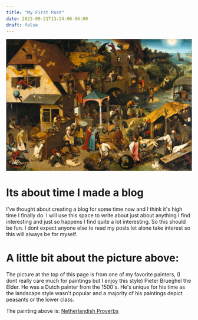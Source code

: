 ```yaml
---
title: "My First Post"
date: 2022-09-21T13:24:06-06:00
draft: false
---
```

![Image alt](/test-post-1.png)

# Its about time I made a blog 

I've thought about creating a blog for some time now and I think it's high time I finally do. I will use this space to write about just about anything I find interesting and just so happens I find quite a lot interesting. So this should be fun. I dont expect anyone else to read my posts let alone take interest so this will always be for myself.

# A little bit about the picture above:

The picture at the top of this page is from one of my favorite painters, (I dont really care much for paintings but I enjoy this style) Pieter Brueghel the Elder. He was a Dutch painter from the 1500's. He's unique for his time as the landscape style wasn't popular and a majority of his paintings depict peasants or the lower class. 

The painting above is: [Netherlandish Proverbs](https://en.wikipedia.org/wiki/Netherlandish_Proverbs)

